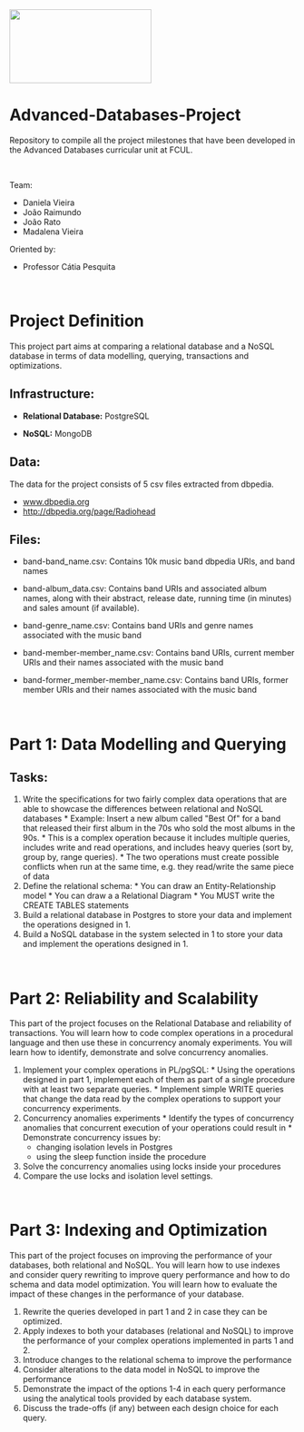 <img src="https://ciencias.ulisboa.pt/sites/default/files/Ciencias_Logo_Azul-01.png" width="250" height="130">

# Advanced-Databases-Project
Repository to compile all the project milestones that have been developed in the Advanced Databases curricular unit at FCUL.

<br>

Team:
  * Daniela Vieira
  * João Raimundo
  * João Rato
  * Madalena Vieira
  
Oriented by:
 * Professor Cátia Pesquita

<br> 

# Project Definition
This project part aims at comparing a relational database and a NoSQL database in terms of data modelling, querying, transactions and optimizations.

## Infrastructure:

  * **Relational Database:** PostgreSQL

  * **NoSQL:** MongoDB

## Data:

The data for the project consists of 5 csv files extracted from dbpedia.
  * www.dbpedia.org
  * http://dbpedia.org/page/Radiohead

## Files:

  * band-band_name.csv: Contains 10k music band dbpedia URIs, and band names

  * band-album_data.csv: Contains band URIs and associated album names, along with their abstract, release date, running time (in minutes) and sales amount (if available).

  * band-genre_name.csv: Contains band URIs and genre names associated with the music band

  * band-member-member_name.csv: Contains band URIs, current member URIs and their names associated with the music band

  * band-former_member-member_name.csv: Contains band URIs, former member URIs and their names associated with the music band

<br>

# Part 1: Data Modelling and Querying

## Tasks:

  1. Write the specifications for two fairly complex data operations that are able to showcase the differences between relational and NoSQL databases
    * Example: Insert a new album called "Best Of" for a band that released their first album in the 70s who sold the most albums in the 90s.
    * This is a complex operation because it includes multiple queries, includes write and read operations, and includes heavy queries (sort by, group by, range queries).
    * The two operations must create possible conflicts when run at the same time, e.g. they read/write the same piece of data
  2. Define the relational schema:
    * You can draw an Entity-Relationship model
    * You can draw a a Relational Diagram
    * You MUST write the CREATE TABLES statements
  3. Build a relational database in Postgres to store your data and implement the operations designed in 1.
  4. Build a NoSQL database in the system selected in 1 to store your data and implement the operations designed in 1.

<br>

# Part 2: Reliability and Scalability
This part of the project focuses on the Relational Database and reliability of transactions. You will learn how to code complex operations in a procedural language and then use these in concurrency anomaly experiments. You will learn how to identify, demonstrate and solve concurrency anomalies.

  1. Implement your complex operations in PL/pgSQL:
    * Using the operations designed in part 1, implement each of them as part of a single procedure with at least two separate queries.
    * Implement simple WRITE queries that change the data read by the complex operations to support your concurrency experiments.
  2. Concurrency anomalies experiments
    * Identify the types of concurrency anomalies that concurrent execution of your operations could result in
    * Demonstrate concurrency issues by:
      - changing isolation levels in Postgres
      - using the sleep function inside the procedure
  3. Solve the concurrency anomalies using locks inside your procedures
  4. Compare the use locks and isolation level settings.

<br>

# Part 3: Indexing and Optimization
This part of the project focuses on improving the performance of your databases, both relational and NoSQL. You will learn how to use indexes and consider query rewriting to improve query performance and how to do schema and data model optimization. You will learn how to evaluate the impact of these changes in the performance of your database.

  1. Rewrite the queries developed in part 1 and 2 in case they can be optimized.
  2. Apply indexes to both your databases (relational and NoSQL) to improve the performance of your complex operations implemented in parts 1 and 2.
  3. Introduce changes to the relational schema to improve the performance
  4. Consider alterations to the data model in NoSQL to improve the performance
  5. Demonstrate the impact of the options 1-4 in each query performance using the analytical tools provided by each database system.
  6. Discuss the trade-offs (if any) between each design choice for each query.



